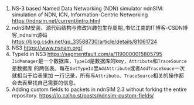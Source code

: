 1. NS-3 based Named Data Networking (NDN) simulator ndnSIM: simulation of NDN, ICN, Information-Centric Networking <https://ndnsim.net/current/intro.html>
2. ndnSIM安装、源代码结构与修改兴趣包生存周期_书忆江南的IT博客-CSDN博客_ndnsim源码 <https://blog.csdn.net/qq_33588730/article/details/81061724>
3. NS3 <https://www.nsnam.org/>
4. TypeId in NS3 <https://segmentfault.com/a/1190000015805795>
  `IidManager`是一个数据库，`TypeId`是数据库的key，`Attribute`和`TraceSource`是数据库
  的两张表。每在`GetTypeId`里`AddAttribute`或者`AddTraceSouce`一次就相当于给表里加
  一行记录，所有与`Attribute`、`TraceSource`相关的操作都会去表里找自己需要的信息。
5. Adding custom fields to packets in ndnSIM 2.3 without forking the entire repository. <https://lo.calho.st/posts/ndnsim-custom-fields/>
